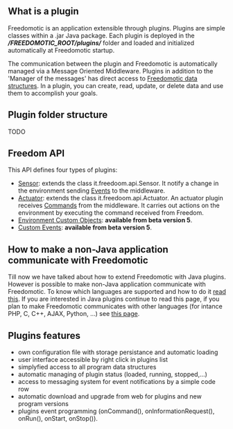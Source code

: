 ## What is a plugin ##

Freedomotic is an application extensible through plugins.
Plugins are simple classes within a .jar Java package. Each plugin is deployed in the _**/FREEDOMOTIC\_ROOT/plugins/**_ folder and loaded and initialized automatically at Freedomotic startup.

The communication between the plugin and Freedomotic is automatically managed via a Message Oriented Middleware. Plugins in addition to the 'Manager of the messages' has direct access to [Freedomotic data structures](Data.md). In a plugin, you can create, read, update, or delete data and use them to accomplish your goals.


## Plugin folder structure ##
TODO

## Freedom API ##

This API defines four types of plugins:

  * [Sensor](Sensors.md): extends the class it.freedoom.api.Sensor. It notify a change in the environment sending [Events](Events.md) to the middleware.
  * [Actuator](Actuators.md): extends the class it.freedoom.api.Actuator. An actuator plugin receives [Commands](Command.md) from the middleware. It carries out actions on the environment by executing the command received from Freedom.
  * [Environment Custom Objects](DevelopObjects.md): **available from beta version 5**.
  * [Custom Events](DevelopEvents.md): **available from beta version 5**.

## How to make a non-Java application communicate with Freedomotic ##

Till now we have talked about how to extend Freedomotic with Java plugins. However is possible to make non-Java application communicate with Freedomotic. To know which languages are supported and how to do it [read this](Integrate.md). If you are interested in Java plugins continue to read this page, if you plan to make Freedomotic communicates with other languages (for intance PHP, C, C++, AJAX, Python, ...) see [this page](Integrate.md).

## Plugins features ##

  * own configuration file with storage persistance and automatic loading
  * user interface accessible by right click in plugins list
  * simplyfied access to all program data structures
  * automatic managing of plugin status (loaded, running, stopped,...)
  * access to messaging system for event notifications by a simple code row
  * automatic download and upgrade from web for plugins and new program versions
  * plugins event programming (onCommand(), onInformationRequest(), onRun(), onStart, onStop()).
